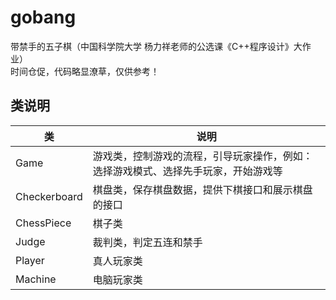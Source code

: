 # gobang
带禁手的五子棋（中国科学院大学 杨力祥老师的公选课《C++程序设计》大作业）<br />
时间仓促，代码略显潦草，仅供参考！


## 类说明

| 类            | 说明                                        |
| ------------ | ----------------------------------------- |
| Game         | 游戏类，控制游戏的流程，引导玩家操作，例如：选择游戏模式、选择先手玩家，开始游戏等 |
| Checkerboard | 棋盘类，保存棋盘数据，提供下棋接口和展示棋盘的接口                 |
| ChessPiece   | 棋子类                                       |
| Judge        | 裁判类，判定五连和禁手                               |
| Player       | 真人玩家类                                     |
| Machine      | 电脑玩家类                                     |